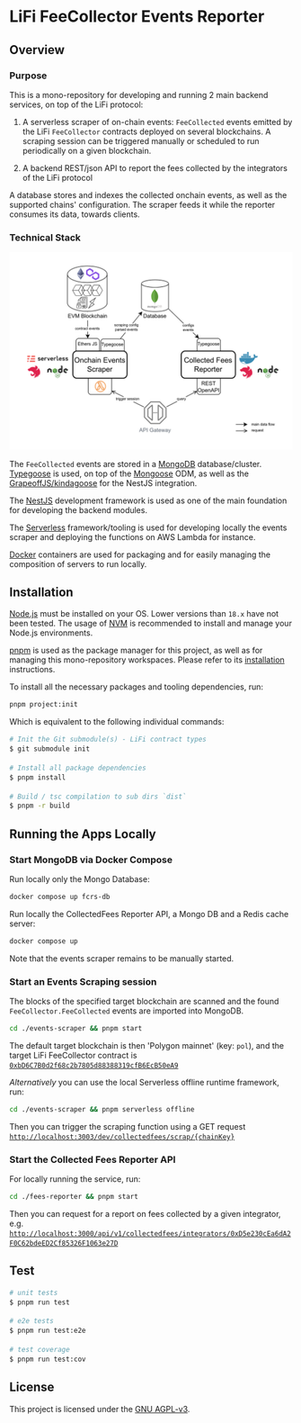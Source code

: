 # LiFi FeeCollector Events Reporter

## Overview

### Purpose

This is a mono-repository for developing and running 2 main backend services, on top of the LiFi protocol:

1. A serverless scraper of on-chain events: `FeeCollected` events emitted by the LiFi `FeeCollector` contracts deployed on several blockchains. A scraping session can be triggered manually or scheduled to run periodically on a given blockchain.

2. A backend REST/json API to report the fees collected by the integrators of the LiFi protocol

A database stores and indexes the collected onchain events, as well as the supported chains' configuration. The scraper feeds it while the reporter consumes its data, towards clients.

### Technical Stack

![Deployment architecture overview](./doc/assets/lifi-feescollector-reporter_arch-overview_v1.png)

The `FeeCollected` events are stored in a [MongoDB](https://mongodb.com/) database/cluster. [Typegoose](https://typegoose.github.io/typegoose/) is used, on top of the [Mongoose](https://mongoosejs.com/) ODM, as well as the [GrapeoffJS/kindagoose](https://github.com/GrapeoffJS/kindagoose) for the NestJS integration.

The [NestJS](https://github.com/nestjs/nest) development framework is used as one of the main foundation for developing the backend modules.

The [Serverless](https://serverless.com/) framework/tooling is used for developing locally the events scraper and deploying the functions on AWS Lambda for instance.

[Docker](https://docker.com) containers are used for packaging and for easily managing the composition of servers to run locally.

## Installation

[Node.js](https://nodejs.org/) must be installed on your OS. Lower versions than `18.x` have not been tested. The usage of [NVM](https://github.com/nvm-sh/nvm) is recommended to install and manage your Node.js environments.

[pnpm](https://pnpm.io/) is used as the package manager for this project, as well as for managing this mono-repository workspaces. Please refer to its [installation](https://pnpm.io/installation) instructions.

To install all the necessary packages and tooling dependencies, run:

```bash
pnpm project:init
```

Which is equivalent to the following individual commands:

```bash
# Init the Git submodule(s) - LiFi contract types
$ git submodule init

# Install all package dependencies
$ pnpm install

# Build / tsc compilation to sub dirs `dist`
$ pnpm -r build
```

## Running the Apps Locally

### Start MongoDB via Docker Compose

Run locally only the Mongo Database:

```bash
docker compose up fcrs-db
```

Run locally the CollectedFees Reporter API, a Mongo DB and a Redis cache server:

```bash
docker compose up
```

Note that the events scraper remains to be manually started.

### Start an Events Scraping session

The blocks of the specified target blockchain are scanned and the found `FeeCollector.FeeCollected` events are imported into MongoDB.

```bash
cd ./events-scraper && pnpm start
```

The default target blockchain is then 'Polygon mainnet' (key: `pol`), and the target LiFi FeeCollector contract is [`0xbD6C7B0d2f68c2b7805d88388319cfB6EcB50eA9`](https://polygonscan.com/address/0xbD6C7B0d2f68c2b7805d88388319cfB6EcB50eA9#events)

_Alternatively_ you can use the local Serverless offline runtime framework, run:

```bash
cd ./events-scraper && pnpm serverless offline
```

Then you can trigger the scraping function using a GET request [`http://localhost:3003/dev/collectedfees/scrap/{chainKey}`](http://localhost:3003/dev/collectedfees/scrap/pol)

### Start the Collected Fees Reporter API

For locally running the service, run:

```bash
cd ./fees-reporter && pnpm start
```

Then you can request for a report on fees collected by a given integrator, e.g. [`http://localhost:3000/api/v1/collectedfees/integrators/0xD5e230cEa6dA2F0C62bdeED2Cf85326F1063e27D`](http://localhost:3000/api/v1/collectedfees/integrators/0xD5e230cEa6dA2F0C62bdeED2Cf85326F1063e27D)

## Test

```bash
# unit tests
$ pnpm run test

# e2e tests
$ pnpm run test:e2e

# test coverage
$ pnpm run test:cov
```

## License

This project is licensed under the [GNU AGPL-v3](LICENSE).
